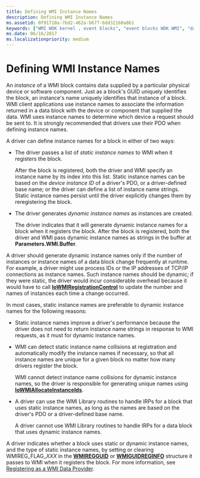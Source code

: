 ```yaml
---
title: Defining WMI Instance Names
description: Defining WMI Instance Names
ms.assetid: 0f91710a-7bd2-462a-b677-6dd32160a861
keywords: ["WMI WDK kernel , event blocks", "event blocks WDK WMI", "data blocks WDK WMI", "WMI WDK kernel , data blocks", "blocks WDK WMI", "dynamic instance names WDK WMI", "static instance names WDK WMI", "instance names WDK WMI", "WMI WDK kernel , instance names"]
ms.date: 06/16/2017
ms.localizationpriority: medium
---
```


# Defining WMI Instance Names





An *instance* of a WMI block contains data supplied by a particular physical device or software component. Just as a block's GUID uniquely identifies the block, an instance's name uniquely identifies that instance of a block. WMI client applications use instance names to associate the information returned in a data block with the device or component that supplied the data. WMI uses instance names to determine which device a request should be sent to. It is strongly recommended that drivers use their PDO when defining instance names.

A driver can define instance names for a block in either of two ways:

-   The driver passes a list of *static instance names* to WMI when it registers the block.

    After the block is registered, both the driver and WMI specify an instance name by its index into this list. Static instance names can be based on the *device instance ID* of a driver's PDO, or a driver-defined base name; or the driver can define a list of instance name strings. Static instance names persist until the driver explicitly changes them by reregistering the block.

-   The driver generates *dynamic instance names* as instances are created.

    The driver indicates that it will generate dynamic instance names for a block when it registers the block. After the block is registered, both the driver and WMI pass dynamic instance names as strings in the buffer at **Parameters.WMI.Buffer**.

A driver should generate dynamic instance names only if the number of instances or instance names of a data block change frequently at runtime. For example, a driver might use process IDs or the IP addresses of TCP/IP connections as instance names. Such instance names should be dynamic; if they were static, the driver would incur considerable overhead because it would have to call [**IoWMIRegistrationControl**](https://docs.microsoft.com/windows-hardware/drivers/ddi/wdm/nf-wdm-iowmiregistrationcontrol) to update the number and names of instances each time a change occurred.

In most cases, static instance names are preferable to dynamic instance names for the following reasons:

-   Static instance names improve a driver's performance because the driver does not need to return instance name strings in response to WMI requests, as it must for dynamic instance names.

-   WMI can detect static instance name collisions at registration and automatically modify the instance names if necessary, so that all instance names are unique for a given block no matter how many drivers register the block.

    WMI cannot detect instance name collisions for dynamic instance names, so the driver is responsible for generating unique names using [**IoWMIAllocateInstanceIds**](https://docs.microsoft.com/windows-hardware/drivers/ddi/wdm/nf-wdm-iowmiallocateinstanceids).

-   A driver can use the WMI Library routines to handle IRPs for a block that uses static instance names, as long as the names are based on the driver's PDO or a driver-defined base name.

    A driver cannot use WMI Library routines to handle IRPs for a data block that uses dynamic instance names.

A driver indicates whether a block uses static or dynamic instance names, and the type of static instance names, by setting or clearing WMIREG\_FLAG\_*XXX* in the [**WMIREGGUID**](https://docs.microsoft.com/windows-hardware/drivers/ddi/wmistr/ns-wmistr-wmiregguidw) or [**WMIGUIDREGINFO**](https://docs.microsoft.com/windows-hardware/drivers/ddi/wmilib/ns-wmilib-_wmiguidreginfo) structure it passes to WMI when it registers the block. For more information, see [Registering as a WMI Data Provider](registering-as-a-wmi-data-provider.md).

 

 




